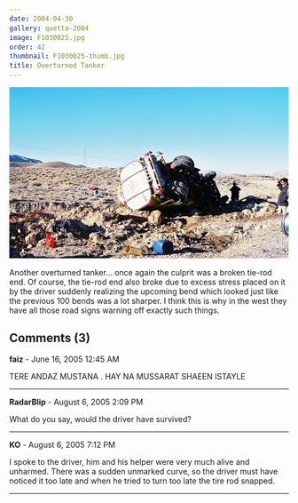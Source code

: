 ```yaml
---
date: 2004-04-30
gallery: quetta-2004
image: F1030025.jpg
order: 42
thumbnail: F1030025-thumb.jpg
title: Overturned Tanker
---
```


![Overturned Tanker](./F1030025.jpg)

Another overturned tanker... once again the culprit was a broken tie-rod end. Of course, the tie-rod end also broke due to excess stress placed on it by the driver suddenly realizing the upcoming bend which looked just like the previous 100 bends was a lot sharper. I think this is why in the west they have all those road signs warning off exactly such things.

<div id="comments">

## Comments (3)

**faiz** - June 16, 2005 12:45 AM

TERE ANDAZ MUSTANA . HAY NA MUSSARAT SHAEEN ISTAYLE

---

**RadarBlip** - August  6, 2005  2:09 PM

What do you say, would the driver have survived?

---

**KO** - August  6, 2005  7:12 PM

I spoke to the driver, him and his helper were very much alive and unharmed. There was a sudden unmarked curve, so the driver must have noticed it too late and when he tried to turn too late the tire rod snapped.

---

</div>